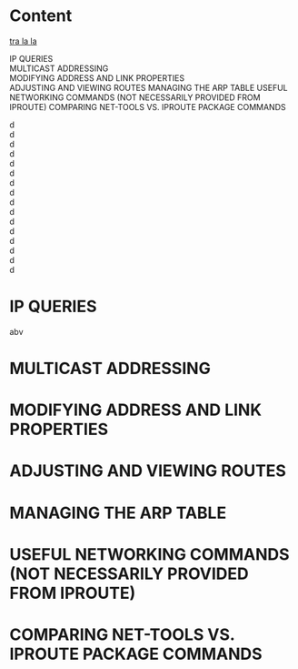 # Content

[tra la la](#lala)

IP QUERIES\
MULTICAST ADDRESSING\
MODIFYING ADDRESS AND LINK PROPERTIES\
ADJUSTING AND VIEWING ROUTES
MANAGING THE ARP TABLE
USEFUL NETWORKING COMMANDS (NOT NECESSARILY PROVIDED FROM IPROUTE)
COMPARING NET-TOOLS VS. IPROUTE PACKAGE COMMANDS



d\
d\
d\
d\
d\
d\
d\
d\
d\
d\
d\
d\
d\
d\
d\
d


# IP QUERIES
abv
# MULTICAST ADDRESSING
# MODIFYING ADDRESS AND LINK PROPERTIES
# ADJUSTING AND VIEWING ROUTES
# MANAGING THE ARP TABLE
# USEFUL NETWORKING COMMANDS (NOT NECESSARILY PROVIDED FROM IPROUTE)
# COMPARING NET-TOOLS VS. IPROUTE PACKAGE COMMANDS
